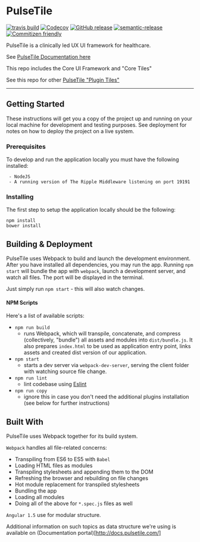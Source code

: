 # PulseTile

[![travis build](https://img.shields.io/travis/PulseTile/PulseTile.svg?style=flat-square)](https://travis-ci.org/PulseTile/PulseTile)
[![Codecov](https://img.shields.io/codecov/c/github/PulseTile/PulseTile/develop.svg?style=flat-square)](https://codecov.io/gh/PulseTile/PulseTile)
[![GitHub release](https://img.shields.io/github/release/PulseTile/PulseTile.svg?style=flat-square)](https://github.com/PulseTile/PulseTile/releases)
[![semantic-release](https://img.shields.io/badge/%20%20%F0%9F%93%A6%F0%9F%9A%80-semantic--release-e10079.svg?style=flat-square)](https://github.com/semantic-release/semantic-release)
[![Commitizen friendly](https://img.shields.io/badge/commitizen-friendly-brightgreen.svg?style=flat-square)](http://commitizen.github.io/cz-cli/)

PulseTile is a clinically led UX UI framework for healthcare.

See [PulseTile Documentation here](http://docs.pulsetile.com/)

This repo includes the Core UI Framework and "Core Tiles"

See this repo for other [PulseTile "Plugin Tiles"](https://github.com/PulseTile-Plugins)

---

## Getting Started
These instructions will get you a copy of the project up and running on your local machine for development and testing purposes. See deployment for notes on how to deploy the project on a live system.

### Prerequisites

To develop and run the application locally you must have the following installed:

```
 - NodeJS
 - A running version of The Ripple Middleware listening on port 19191
```
### Installing

The first step to setup the application locally should be the following: 
```
npm install
bower install
```


## Building & Deployment

PulseTile uses Webpack to build and launch the development environment. After you have installed all dependencies, you may run the app. Running `npm start` will bundle the app with `webpack`, launch a development server, and watch all files. The port will be displayed in the terminal.

Just simply run `npm start` - this will also watch changes.

#### NPM Scripts
Here's a list of available scripts:
* `npm run build`
  * runs Webpack, which will transpile, concatenate, and compress (collectively, "bundle") all assets and modules into `dist/bundle.js`. It also prepares `index.html` to be used as application entry point, links assets and created dist version of our application.
* `npm start`
  * starts a dev server via `webpack-dev-server`, serving the client folder with watching source file change.
* `npm run lint`
  * lint codebase using [Eslint](http://eslint.org/)
* `npm run copy`
  * ignore this in case you don't need the additional plugins installation (see below for further instructions) 

## Built With

PulseTile uses Webpack together for its build system.

`Webpack` handles all file-related concerns:
* Transpiling from ES6 to ES5 with `Babel`
* Loading HTML files as modules
* Transpiling stylesheets and appending them to the DOM
* Refreshing the browser and rebuilding on file changes
* Hot module replacement for transpiled stylesheets
* Bundling the app
* Loading all modules
* Doing all of the above for `*.spec.js` files as well

`Angular 1.5` use for modular structure.

Additional information on such topics as data structure we're using is available on (Documentation portal)[http://docs.pulsetile.com/]
